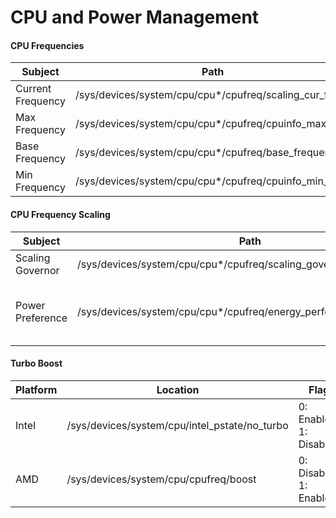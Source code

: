 # CPU and Power Management

#### CPU Frequencies
|Subject|Path|
|-|-|
|Current Frequency|/sys/devices/system/cpu/cpu*/cpufreq/scaling_cur_freq|
|Max Frequency|/sys/devices/system/cpu/cpu*/cpufreq/cpuinfo_max_freq|
|Base Frequency|/sys/devices/system/cpu/cpu*/cpufreq/base_frequency|
|Min Frequency|/sys/devices/system/cpu/cpu*/cpufreq/cpuinfo_min_freq|

#### CPU Frequency Scaling
|Subject|Path|Options|
|-|-|-|
|Scaling Governor|/sys/devices/system/cpu/cpu*/cpufreq/scaling_governor|performance<br>**powersave**|
|Power Preference|/sys/devices/system/cpu/cpu*/cpufreq/energy_performance_preference|default<br>performance<br>**balance_performance**<br>balance_power<br>power|

#### Turbo Boost
|Platform|Location|Flag|
|-|-|-|
|Intel|/sys/devices/system/cpu/intel_pstate/no_turbo|0: Enabled<br>1: Disabled|
|AMD|/sys/devices/system/cpu/cpufreq/boost|0: Disabled<br>1: Enabled|
